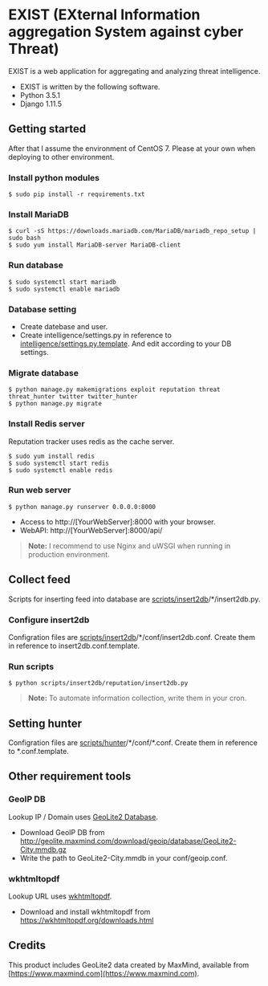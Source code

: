 # EXIST (EXternal Information aggregation System against cyber Threat)

EXIST is a web application for aggregating and analyzing threat intelligence.

- EXIST is written by the following software.
 - Python 3.5.1
 - Django 1.11.5

## Getting started

After that I assume the environment of CentOS 7. Please at your own when deploying to other environment.

### Install python modules

```
$ sudo pip install -r requirements.txt
```

### Install MariaDB

```
$ curl -sS https://downloads.mariadb.com/MariaDB/mariadb_repo_setup | sudo bash
$ sudo yum install MariaDB-server MariaDB-client
```

### Run database

```
$ sudo systemctl start mariadb
$ sudo systemctl enable mariadb
```

### Database setting

- Create datebase and user.
- Create intelligence/settings.py in reference to [intelligence/settings.py.template](intelligence/settings.py.template). And edit according to your DB settings.

### Migrate database

```
$ python manage.py makemigrations exploit reputation threat threat_hunter twitter twitter_hunter
$ python manage.py migrate
```

### Install Redis server
Reputation tracker uses redis as the cache server.

```
$ sudo yum install redis
$ sudo systemctl start redis
$ sudo systemctl enable redis
```

### Run web server

```
$ python manage.py runserver 0.0.0.0:8000
```

- Access to http://[YourWebServer]:8000 with your browser.
- WebAPI: http://[YourWebServer]:8000/api/

> **Note:** I recommend to use Nginx and uWSGI when running in production environment.

## Collect feed

Scripts for inserting feed into database are [scripts/insert2db](scripts/insert2db)/\*/insert2db.py.

### Configure insert2db

Configration files are [scripts/insert2db](scripts/insert2db)/\*/conf/insert2db.conf. Create them in reference to insert2db.conf.template.

### Run scripts

```
$ python scripts/insert2db/reputation/insert2db.py
```

> **Note:** To automate information collection, write them in your cron.

## Setting hunter

Configration files are [scripts/hunter](scripts/hunter)/\*/conf/\*.conf. Create them in reference to \*.conf.template.

## Other requirement tools

### GeoIP DB
Lookup IP / Domain uses [GeoLite2 Database](https://dev.maxmind.com/geoip/geoip2/geolite2/).

- Download GeoIP DB from http://geolite.maxmind.com/download/geoip/database/GeoLite2-City.mmdb.gz
- Write the path to GeoLite2-City.mmdb in your conf/geoip.conf.

### wkhtmltopdf
Lookup URL uses [wkhtmltopdf](https://wkhtmltopdf.org/).

- Download and install wkhtmltopdf from https://wkhtmltopdf.org/downloads.html

## Credits

This product includes GeoLite2 data created by MaxMind, available from [https://www.maxmind.com](https://www.maxmind.com).